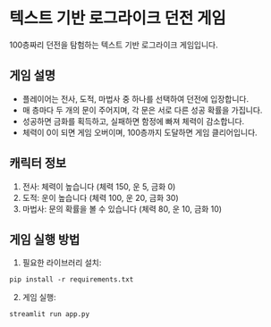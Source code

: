 # 텍스트 기반 로그라이크 던전 게임

100층짜리 던전을 탐험하는 텍스트 기반 로그라이크 게임입니다.

## 게임 설명

- 플레이어는 전사, 도적, 마법사 중 하나를 선택하여 던전에 입장합니다.
- 매 층마다 두 개의 문이 주어지며, 각 문은 서로 다른 성공 확률을 가집니다.
- 성공하면 금화를 획득하고, 실패하면 함정에 빠져 체력이 감소합니다.
- 체력이 0이 되면 게임 오버이며, 100층까지 도달하면 게임 클리어입니다.

## 캐릭터 정보

1. 전사: 체력이 높습니다 (체력 150, 운 5, 금화 0)
2. 도적: 운이 높습니다 (체력 100, 운 20, 금화 30)
3. 마법사: 문의 확률을 볼 수 있습니다 (체력 80, 운 10, 금화 10)

## 게임 실행 방법

1. 필요한 라이브러리 설치:
```
pip install -r requirements.txt
```

2. 게임 실행:
```
streamlit run app.py
``` 